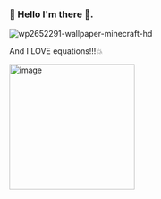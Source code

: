 ### 🎉 Hello I'm there 🚀.
![wp2652291-wallpaper-minecraft-hd](https://github.com/qqwqqw689/qqwqqw689/assets/114795525/0b0f3b08-7ba8-48ba-8cd0-142359bcfce0)

And I LOVE equations!!!💥

<img width="224" alt="image" src="https://github.com/qqwqqw689/qqwqqw689/assets/114795525/4ce7837f-d41c-404e-a605-9da9f6c65703">
